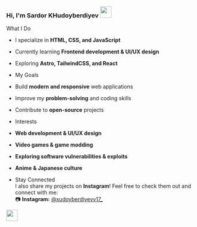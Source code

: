 ### Hi, I'm Sardor KHudoyberdiyev <img src="https://media0.giphy.com/media/v1.Y2lkPTc5MGI3NjExM3luaXd5aW9lNGRwanhoamFudTk3c3cwYjFvZ2o2ajU3ZTlpdmhsMiZlcD12MV9pbnRlcm5hbF9naWZfYnlfaWQmY3Q9cw/8FcIaLcCqwjKKfupzq/giphy.gif" width="30px">

What I Do  
- I specialize in **HTML, CSS, and JavaScript**  
- Currently learning **Frontend development & UI/UX design**  
- Exploring **Astro, TailwindCSS, and React**

- My Goals  
- Build **modern and responsive** web applications
- Improve my **problem-solving** and coding skills
- Contribute to **open-source** projects

- Interests  
- **Web development & UI/UX design**  
- **Video games & game modding**  
- **Exploring software vulnerabilities & exploits**  
- **Anime & Japanese culture**

- Stay Connected  
I also share my projects on **Instagram**! Feel free to check them out and connect with me:  
📷 **Instagram:** [@xudoyberdiyevv17_](https://www.instagram.com/xudoyberdiyevv17_)
<a href= "https://www.instagram.com/xudoyberdiyevv17_">
<img src="https://img.freepik.com/free-psd/instagram-application-logo_23-2151544100.jpg?semt=ais_hybrid" width="30px">
</a>
